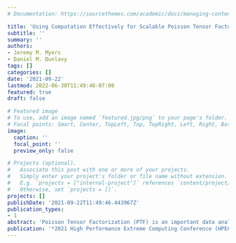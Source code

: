```yaml
---
# Documentation: https://sourcethemes.com/academic/docs/managing-content/

title: 'Using Computation Effectively for Scalable Poisson Tensor Factorization: Comparing Methods Beyond Computational Efficiency'
subtitle: ''
summary: ''
authors:
- Jeremy M. Myers
- Daniel M. Dunlavy
tags: []
categories: []
date: '2021-09-22'
lastmod: 2022-06-30T11:49:46-07:00
featured: true
draft: false

# Featured image
# To use, add an image named `featured.jpg/png` to your page's folder.
# Focal points: Smart, Center, TopLeft, Top, TopRight, Left, Right, BottomLeft, Bottom, BottomRight.
image:
  caption: ''
  focal_point: ''
  preview_only: false

# Projects (optional).
#   Associate this post with one or more of your projects.
#   Simply enter your project's folder or file name without extension.
#   E.g. `projects = ["internal-project"]` references `content/project/deep-learning/index.md`.
#   Otherwise, set `projects = []`.
projects: []
publishDate: '2021-09-22T11:49:46.443967Z'
publication_types:
- 1
abstract: 'Poisson Tensor Factorization (PTF) is an important data analysis method for analyzing patterns and relationships in multiway count data. In this work, we consider several algorithms for computing a low-rank PTF of tensors with sparse count data values via maximum likelihood estimation. Such an approach reduces to solving a nonlinear, non-convex optimization problem, which can leverage considerable parallel computation due to the structure of the problem. However, since the maximum likelihood estimator corresponds to the global minimizer of this optimization problem, it is important to consider how effective methods are at both leveraging this inherent parallelism as well as computing a good approximation to the global minimizer. In this work we present comparisons of multiple methods for PTF that illustrate the tradeoffs in computational efficiency and accurately computing the maximum likelihood estimator. We present results using synthetic and real-world data tensors to demonstrate some of the challenges when choosing a method for a given tensor.'
publication: '*2021 High Performance Extreme Computing Conference (HPEC)*'
---
```

